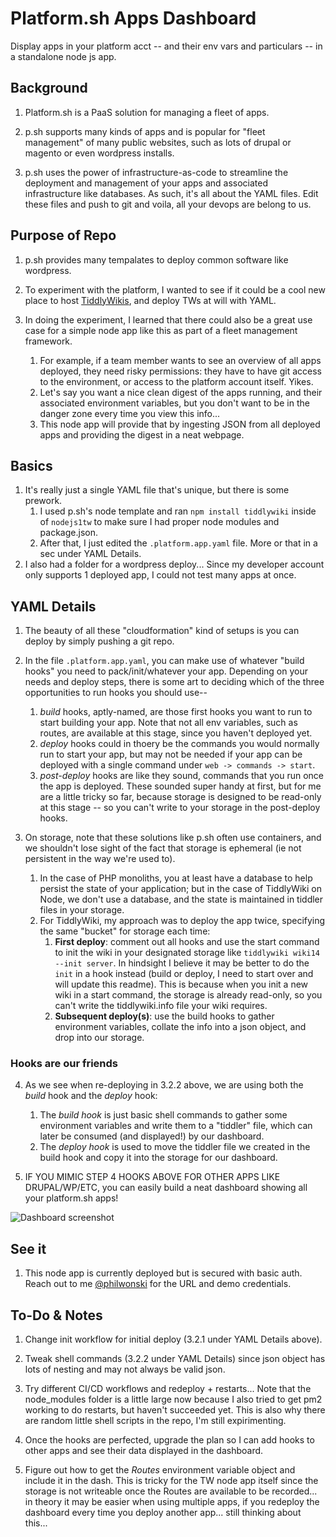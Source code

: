 # Platform.sh Apps Dashboard

Display apps in your platform acct -- and their env vars and particulars -- in a standalone node js app. 

## Background

1. Platform.sh is a PaaS solution for managing a fleet of apps.

2. p.sh supports many kinds of apps and is popular for "fleet management" of many public websites, such as lots of drupal or magento or even wordpress installs. 

3. p.sh uses the power of infrastructure-as-code to streamline the deployment and management of your apps and associated infrastructure like databases. As such, it's all about the YAML files. Edit these files and push to git and voila, all your devops are belong to us. 

## Purpose of Repo

1. p.sh provides many tempalates to deploy common software like wordpress.

2. To experiment with the platform, I wanted to see if it could be a cool new place to host [TiddlyWikis](https://tiddlywiki.com), and deploy TWs at will with YAML. 

3. In doing the experiment, I learned that there could also be a great use case for a simple node app like this as part of a fleet management framework. 
    1. For example, if a team member wants to see an overview of all apps deployed, they need risky permissions: they have to have git access to the environment, or access to the platform account itself. Yikes. 
    2. Let's say you want a nice clean digest of the apps running, and their associated environment variables, but you don't want to be in the danger zone every time you view this info... 
    3. This node app will provide that by ingesting JSON from all deployed apps and providing the digest in a neat webpage. 

## Basics

1. It's really just a single YAML file that's unique, but there is some prework. 
    1. I used p.sh's node template and ran `npm install tiddlywiki` inside of `nodejs1tw` to make sure I had proper node modules and package.json. 
    2. After that, I just edited the `.platform.app.yaml` file. More or that in a sec under YAML Details. 
2. I also had a folder for a wordpress deploy... Since my developer account only supports 1 deployed app, I could not test many apps at once. 

## YAML Details

1. The beauty of all these "cloudformation" kind of setups is you can deploy by simply pushing a git repo. 

2. In the file `.platform.app.yaml`, you can make use of whatever "build hooks" you need to pack/init/whatever your app. Depending on your needs and deploy steps, there is some art to deciding which of the three opportunities to run hooks you should use--
    1. *build* hooks, aptly-named, are those first hooks you want to run to start building your app. Note that not all env variables, such as routes, are available at this stage, since you haven't deployed yet. 
    2. *deploy* hooks could in thoery be the commands you would normally run to start your app, but may not be needed if your app can be deployed with a single command under `web -> commands -> start`.
    3. *post-deploy* hooks are like they sound, commands that you run once the app is deployed. These sounded super handy at first, but for me are a little tricky so far, because storage is designed to be read-only at this stage -- so you can't write to your storage in the post-deploy hooks. 

3. On storage, note that these solutions like p.sh often use containers, and we shouldn't lose sight of the fact that storage is ephemeral (ie not persistent in the way we're used to). 
    1. In the case of PHP monoliths, you at least have a database to help persist the state of your application; but in the case of TiddlyWiki on Node, we don't use a database, and the state is maintained in tiddler files in your storage. 
    2. For TiddlyWiki, my approach was to deploy the app twice, specifying the same "bucket" for storage each time:
        1. **First deploy**: comment out all hooks and use the start command to init the wiki in your designated storage like `tiddlywiki wiki14 --init server`. In hindsight I believe it may be better to do the `init` in a hook instead (build or deploy, I need to start over and will update this readme). This is because when you init a new wiki in a start command, the storage is already read-only, so you can't write the tiddlywiki.info file your wiki requires.  
        2. **Subsequent deploy(s)**: use the build hooks to gather environment variables, collate the info into a json object, and drop into our storage. 


### Hooks are our friends 

4. As we see when re-deploying in 3.2.2 above, we are using both the *build* hook and the *deploy* hook:
    1. The _build hook_ is just basic shell commands to gather some environment variables and write them to a "tiddler" file, which can later be consumed (and displayed!) by our dashboard. 
    2. The _deploy hook_ is used to move the tiddler file we created in the build hook and copy it into the storage for our dashboard. 

5. IF YOU MIMIC STEP 4 HOOKS ABOVE FOR OTHER APPS LIKE DRUPAL/WP/ETC, you can easily build a neat dashboard showing all your platform.sh apps! 

![Dashboard screenshot](platform_dot_sh_custom_dashboard.png)

## See it 

1. This node app is currently deployed but is secured with basic auth. Reach out to me [@philwonski](https://twitter.com/philwonski) for the URL and demo credentials. 

## To-Do & Notes 

1. Change init workflow for initial deploy (3.2.1 under YAML Details above).

2. Tweak shell commands (3.2.2 under YAML Details) since json object has lots of nesting and may not always be valid json. 

3. Try different CI/CD workflows and redeploy + restarts... Note that the node_modules folder is a little large now because I also tried to get pm2 working to do restarts, but haven't succeeded yet. This is also why there are random little shell scripts in the repo, I'm still expirimenting. 

4. Once the hooks are perfected, upgrade the plan so I can add hooks to other apps and see their data displayed in the dashboard. 

5. Figure out how to get the *Routes* environment variable object and include it in the dash. This is tricky for the TW node app itself since the storage is not writeable once the Routes are available to be recorded... in theory it may be easier when using multiple apps, if you redeploy the dashboard every time you deploy another app... still thinking about this... 